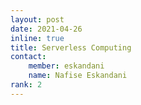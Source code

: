 ```yaml
---
layout: post
date: 2021-04-26
inline: true
title: Serverless Computing
contact:
    member: eskandani
    name: Nafise Eskandani
rank: 2
---
```

